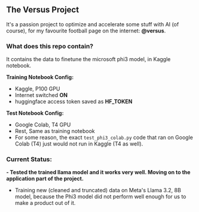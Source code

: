 ## The Versus Project
It's a passion project to optimize and accelerate some stuff with AI (of course), for my favourite football page on the internet: **@versus**.

### What does this repo contain?
It contains the data to finetune the microsoft phi3 model, in Kaggle notebook.

**Training Notebook Config:**
- Kaggle, P100 GPU
- Internet switched **ON**
- huggingface access token saved as **HF_TOKEN**

**Test Notebook Config:**
- Google Colab, T4 GPU
- Rest, Same as training notebook
- For some reason, the exact ```test_phi3_colab.py``` code that ran on Google Colab (T4) just would not run in Kaggle (T4 as well).

### Current Status:
**- Tested the trained llama model and it works very well. Moving on to the application part of the project.**
- Training new (cleaned and truncated) data on Meta's Llama 3.2, 8B model, because the Phi3 model did not perform well enough for us to make a product out of it.